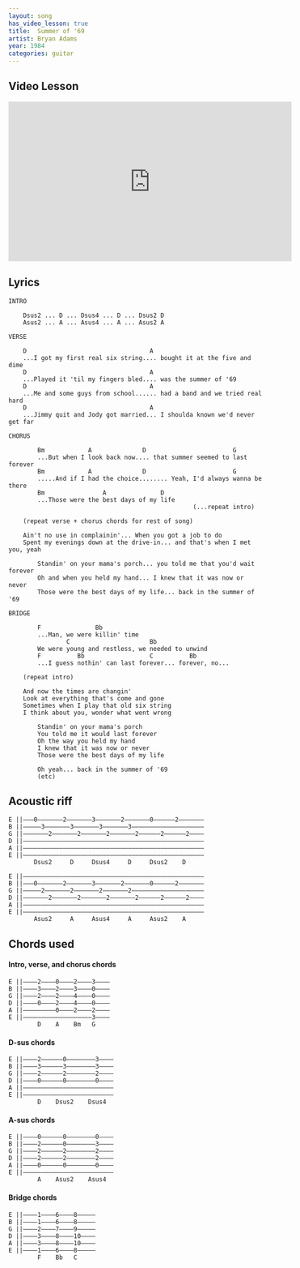 ```yaml
---
layout: song
has_video_lesson: true
title:  Summer of '69
artist: Bryan Adams
year: 1984
categories: guitar
---
```


## Video Lesson

<iframe width="560" height="315" src="https://www.youtube.com/embed/lD1ioBlmSJE" frameborder="0" allowfullscreen></iframe>

## Lyrics

    INTRO

        Dsus2 ... D ... Dsus4 ... D ... Dsus2 D
        Asus2 ... A ... Asus4 ... A ... Asus2 A

    VERSE

        D                                  A
        ...I got my first real six string.... bought it at the five and dime
        D                                  A
        ...Played it 'til my fingers bled.... was the summer of '69
        D                                  A
        ...Me and some guys from school...... had a band and we tried real hard
        D                                  A
        ...Jimmy quit and Jody got married... I shoulda known we'd never get far

    CHORUS

            Bm            A              D                        G
            ...But when I look back now.... that summer seemed to last forever
            Bm            A              D                        G
            .....And if I had the choice........ Yeah, I'd always wanna be there
            Bm                A               D  
            ...Those were the best days of my life
                                                       (...repeat intro)

        (repeat verse + chorus chords for rest of song)

        Ain't no use in complainin'... When you got a job to do
        Spent my evenings down at the drive-in... and that's when I met you, yeah

            Standin' on your mama's porch... you told me that you'd wait forever
            Oh and when you held my hand... I knew that it was now or never
            Those were the best days of my life... back in the summer of '69

    BRIDGE

            F               Bb                  
            ...Man, we were killin' time
                    C                      Bb
            We were young and restless, we needed to unwind
            F          Bb                  C          Bb
            ...I guess nothin' can last forever... forever, no...

        (repeat intro)

        And now the times are changin'
        Look at everything that's come and gone
        Sometimes when I play that old six string
        I think about you, wonder what went wrong

            Standin' on your mama's porch
            You told me it would last forever
            Oh the way you held my hand
            I knew that it was now or never
            Those were the best days of my life

            Oh yeah... back in the summer of '69
            (etc)

## Acoustic riff

    E ||–––0–––––––2–––––––3–––––––2–––––––0––––––2–––––––
    B ||–––––3–––––––3–––––––3–––––––3––––––––––––––––––––
    G ||–––––––2–––––––2–––––––2–––––––2––––––2––––––2––––
    D ||––––––––––––––––––––––––––––––––––––––––––––––––––
    A ||––––––––––––––––––––––––––––––––––––––––––––––––––
    E ||––––––––––––––––––––––––––––––––––––––––––––––––––
           Dsus2     D     Dsus4     D     Dsus2    D

    E ||––––––––––––––––––––––––––––––––––––––––––––––––––
    B ||–––0–––––––2–––––––3–––––––2–––––––0––––––2–––––––
    G ||–––––2–––––––2–––––––2–––––––2––––––––––––––––––––
    D ||–––––––2–––––––2–––––––2–––––––2––––––2––––––2––––
    A ||––––––––––––––––––––––––––––––––––––––––––––––––––
    E ||––––––––––––––––––––––––––––––––––––––––––––––––––
           Asus2     A     Asus4     A     Asus2    A

## Chords used

#### Intro, verse, and chorus chords

    E ||––––2––––0––––2––––3––––
    B ||––––3––––2––––3––––0––––
    G ||––––2––––2––––4––––0––––
    D ||––––0––––2––––4––––0––––
    A ||–––––––––0––––2––––2––––
    E ||–––––––––––––––––––3––––
            D    A    Bm   G

#### D-sus chords

    E ||––––2––––––0––––––––3––––
    B ||––––3––––––3––––––––3––––
    G ||––––2––––––2––––––––2––––
    D ||––––0––––––0––––––––0––––
    A ||–––––––––––––––––––––––––
    E ||–––––––––––––––––––––––––
            D    Dsus2    Dsus4

#### A-sus chords

    E ||––––0––––––0––––––––0––––
    B ||––––2––––––0––––––––3––––
    G ||––––2––––––2––––––––2––––
    D ||––––2––––––2––––––––2––––
    A ||––––0––––––0––––––––0––––
    E ||–––––––––––––––––––––––––
            A    Asus2    Asus4

#### Bridge chords

    E ||––––1––––6––––8–––––
    B ||––––1––––6––––8–––––
    G ||––––2––––7––––9–––––
    D ||––––3––––8––––10––––
    A ||––––3––––8––––10––––
    E ||––––1––––6––––8–––––
            F    Bb   C    
